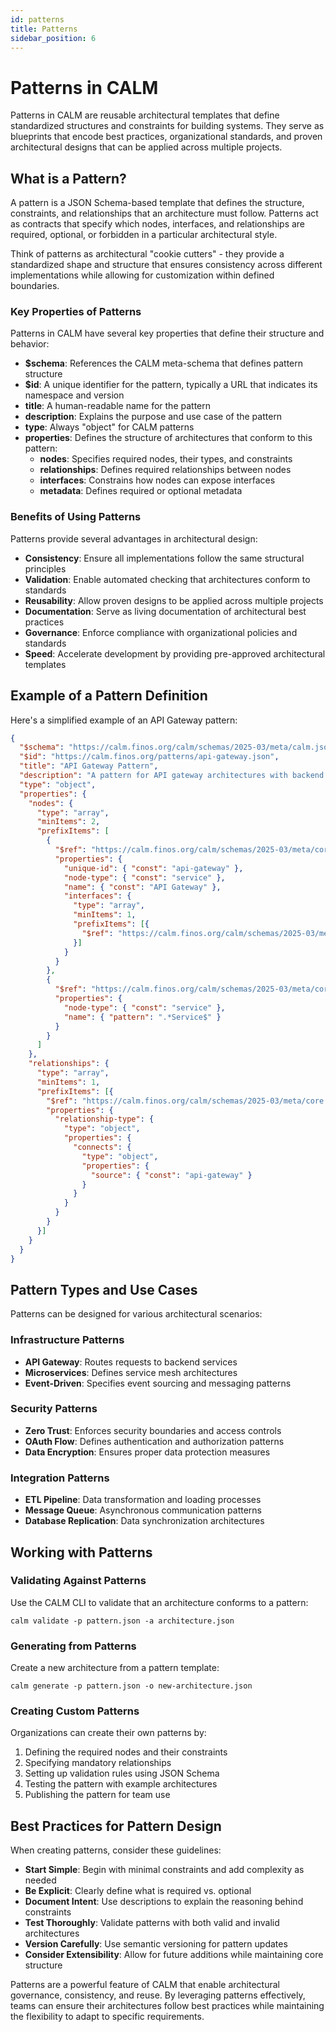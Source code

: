 ```yaml
---
id: patterns
title: Patterns
sidebar_position: 6
---
```


# Patterns in CALM

Patterns in CALM are reusable architectural templates that define standardized structures and constraints for building systems. They serve as blueprints that encode best practices, organizational standards, and proven architectural designs that can be applied across multiple projects.

## What is a Pattern?

A pattern is a JSON Schema-based template that defines the structure, constraints, and relationships that an architecture must follow. Patterns act as contracts that specify which nodes, interfaces, and relationships are required, optional, or forbidden in a particular architectural style.

Think of patterns as architectural "cookie cutters" - they provide a standardized shape and structure that ensures consistency across different implementations while allowing for customization within defined boundaries.

### Key Properties of Patterns

Patterns in CALM have several key properties that define their structure and behavior:

- **$schema**: References the CALM meta-schema that defines pattern structure
- **$id**: A unique identifier for the pattern, typically a URL that indicates its namespace and version
- **title**: A human-readable name for the pattern
- **description**: Explains the purpose and use case of the pattern
- **type**: Always "object" for CALM patterns
- **properties**: Defines the structure of architectures that conform to this pattern:
  - **nodes**: Specifies required nodes, their types, and constraints
  - **relationships**: Defines required relationships between nodes
  - **interfaces**: Constrains how nodes can expose interfaces
  - **metadata**: Defines required or optional metadata

### Benefits of Using Patterns

Patterns provide several advantages in architectural design:

- **Consistency**: Ensure all implementations follow the same structural principles
- **Validation**: Enable automated checking that architectures conform to standards
- **Reusability**: Allow proven designs to be applied across multiple projects
- **Documentation**: Serve as living documentation of architectural best practices
- **Governance**: Enforce compliance with organizational policies and standards
- **Speed**: Accelerate development by providing pre-approved architectural templates

## Example of a Pattern Definition

Here's a simplified example of an API Gateway pattern:

```json
{
  "$schema": "https://calm.finos.org/calm/schemas/2025-03/meta/calm.json",
  "$id": "https://calm.finos.org/patterns/api-gateway.json",
  "title": "API Gateway Pattern",
  "description": "A pattern for API gateway architectures with backend services",
  "type": "object",
  "properties": {
    "nodes": {
      "type": "array",
      "minItems": 2,
      "prefixItems": [
        {
          "$ref": "https://calm.finos.org/calm/schemas/2025-03/meta/core.json#/defs/node",
          "properties": {
            "unique-id": { "const": "api-gateway" },
            "node-type": { "const": "service" },
            "name": { "const": "API Gateway" },
            "interfaces": {
              "type": "array",
              "minItems": 1,
              "prefixItems": [{
                "$ref": "https://calm.finos.org/calm/schemas/2025-03/meta/interface.json#/defs/host-port-interface"
              }]
            }
          }
        },
        {
          "$ref": "https://calm.finos.org/calm/schemas/2025-03/meta/core.json#/defs/node",
          "properties": {
            "node-type": { "const": "service" },
            "name": { "pattern": ".*Service$" }
          }
        }
      ]
    },
    "relationships": {
      "type": "array",
      "minItems": 1,
      "prefixItems": [{
        "$ref": "https://calm.finos.org/calm/schemas/2025-03/meta/core.json#/defs/relationship",
        "properties": {
          "relationship-type": {
            "type": "object",
            "properties": {
              "connects": {
                "type": "object",
                "properties": {
                  "source": { "const": "api-gateway" }
                }
              }
            }
          }
        }
      }]
    }
  }
}
```

## Pattern Types and Use Cases

Patterns can be designed for various architectural scenarios:

### Infrastructure Patterns
- **API Gateway**: Routes requests to backend services
- **Microservices**: Defines service mesh architectures
- **Event-Driven**: Specifies event sourcing and messaging patterns

### Security Patterns
- **Zero Trust**: Enforces security boundaries and access controls
- **OAuth Flow**: Defines authentication and authorization patterns
- **Data Encryption**: Ensures proper data protection measures

### Integration Patterns
- **ETL Pipeline**: Data transformation and loading processes
- **Message Queue**: Asynchronous communication patterns
- **Database Replication**: Data synchronization architectures

## Working with Patterns

### Validating Against Patterns

Use the CALM CLI to validate that an architecture conforms to a pattern:

```shell
calm validate -p pattern.json -a architecture.json
```

### Generating from Patterns

Create a new architecture from a pattern template:

```shell
calm generate -p pattern.json -o new-architecture.json
```

### Creating Custom Patterns

Organizations can create their own patterns by:

1. Defining the required nodes and their constraints
2. Specifying mandatory relationships
3. Setting up validation rules using JSON Schema
4. Testing the pattern with example architectures
5. Publishing the pattern for team use

## Best Practices for Pattern Design

When creating patterns, consider these guidelines:

- **Start Simple**: Begin with minimal constraints and add complexity as needed
- **Be Explicit**: Clearly define what is required vs. optional
- **Document Intent**: Use descriptions to explain the reasoning behind constraints
- **Test Thoroughly**: Validate patterns with both valid and invalid architectures
- **Version Carefully**: Use semantic versioning for pattern updates
- **Consider Extensibility**: Allow for future additions while maintaining core structure

Patterns are a powerful feature of CALM that enable architectural governance, consistency, and reuse. By leveraging patterns effectively, teams can ensure their architectures follow best practices while maintaining the flexibility to adapt to specific requirements.